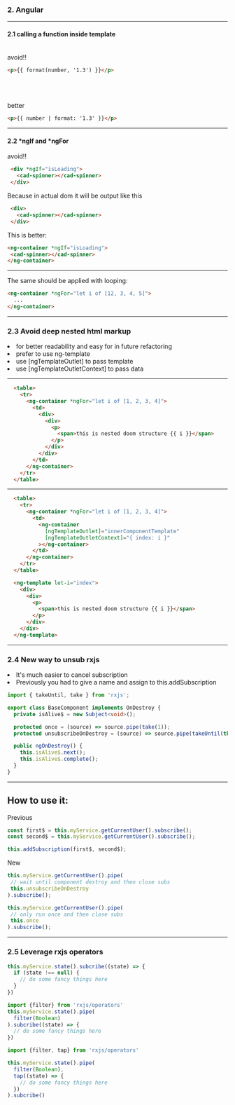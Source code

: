 ### 2. Angular

------

#### 2.1 calling a function inside template

<br>

<div class='tag-r fragment' data-fragment-index='2'>avoid!!</div>
<div class="fragment" data-fragment-index="1">

```html
<p>{{ format(number, '1.3') }}</p>
```
</div>

<br>
<br>
<br>

<div class='tag-s fragment' data-fragment-index='4'>better</div>
<div class="fragment" data-fragment-index="3">

```html
<p>{{ number | format: '1.3' }}</p>
```
</div>

------

#### 2.2 <span class="lowercase">*ngIf and *ngFor</span>

<div class='tag-r fragment' data-fragment-index='2'>avoid!!</div>
<div class="fragment" data-fragment-index='1'>

```html
 <div *ngIf="isLoading">
   <cad-spinner></cad-spinner>
 </div>
```
</div>

Because in actual dom it will be output like this <!-- .element: class="fragment" data-fragment-index="3" -->

<div class='fragment' data-fragment-index='3'>

```html
 <div>
   <cad-spinner></cad-spinner>
 </div>
```
</div>

This is better:  <!-- .element: class="fragment" data-fragment-index="4" -->
<div class="fragment" data-fragment-index='4'>

```html [1,3|2]
<ng-container *ngIf="isLoading">
 <cad-spinner></cad-spinner>
</ng-container>
```
</div>

------

The same should be applied with looping:

<div class="fragment">

```html
<ng-container *ngFor="let i of [12, 3, 4, 5]">
  ...
</ng-container>
```

</div>

------

### 2.3 Avoid deep nested html markup
<div class='text-left'>
  <li class='text-left fragment'>for better readability and easy for in future refactoring</li>
  <li class='text-left mb-2 fragment'>prefer to use <span class="tag">ng-template</span></li>
  <li class='text-left mb-2 fragment'>use <span class="tag">[ngTemplateOutlet]</span> to pass template </li>
  <li class='text-left fragment'>use <span class="tag">[ngTemplateOutletContext]</span> to pass data</li>
</div>

------

```html [3,13|4,12|5,11|6,10|7,9|8]
  <table>
    <tr>
      <ng-container *ngFor="let i of [1, 2, 3, 4]">
        <td>
          <div>
            <div>
              <p>
                <span>this is nested doom structure {{ i }}</span>
              </p>
            </div>
          </div>
        </td>
      </ng-container>
    </tr>
  </table>
```

------

```html [3-10|14-22]
  <table>
    <tr>
      <ng-container *ngFor="let i of [1, 2, 3, 4]">
        <td>
          <ng-container
            [ngTemplateOutlet]="innerComponentTemplate"
            [ngTemplateOutletContext]="{ index: i }"
          ></ng-container>
        </td>
      </ng-container>
    </tr>
  </table>

  <ng-template let-i="index">
    <div>
      <div>
        <p>
          <span>this is nested doom structure {{ i }}</span>
        </p>
      </div>
    </div>
  </ng-template>
```

------

### 2.4 New way to unsub rxjs

<li class='text-left fragment'>It's much easier to cancel subscription </li>
<li class='text-left fragment'>Previously you had to give a name and assign to <span class='tag'>this.addSubscription</span></li>

<div class="fragment">

```ts [3|4|6,7|9-12]
import { takeUntil, take } from 'rxjs';

export class BaseComponent implements OnDestroy {
  private isAlive$ = new Subject<void>();

  protected once = (source) => source.pipe(take(1));
  protected unsubscribeOnDestroy = (source) => source.pipe(takeUntil(this.isAlive$));

  public ngOnDestroy() {
    this.isAlive$.next();
    this.isAlive$.complete();
  }
}
```
</div>

------

## How to use it:

<div class="fragment">Previous</div>
<div class="fragment">

 ```ts [1,2|4]
const first$ = this.myService.getCurrentUser().subscribe();
const second$ = this.myService.getCurrentUser().subscribe();

this.addSubscription(first$, second$);
 ```
</div>

<span class="fragment">New</span>
<div class="fragment">

```ts [1,4,6,9|2,3,7,8]
this.myService.getCurrentUser().pipe(
 // wait until component destroy and then close subs
 this.unsubscribeOnDestroy
).subscribe();

this.myService.getCurrentUser().pipe(
 // only run once and then close subs
 this.once
).subscribe();
```
</div>

------

### 2.5 Leverage rxjs operators

<div class="fragment">

```ts [1,5| 2-4]
this.myService.state().subcribe((state) => {
  if (state !== null) {
    // do some fancy things here
  }
})
```

</div>
<div class="fragment">

```ts [2,4,5,6|3,1]
import {filter} from 'rxjs/operators'
this.myService.state().pipe(
  filter(Boolean)
).subcribe((state) => {
  // do some fancy things here
})

```

</div>
<div class="fragment">

```ts [2,7|1,4,5,6]
import {filter, tap} from 'rxjs/operators'

this.myService.state().pipe(
  filter(Boolean),
  tap((state) => {
    // do some fancy things here
  })
).subcribe()
```

</div>
